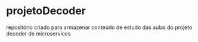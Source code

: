 # projetoDecoder
repositório criado para armazenar conteúdo de estudo das aulas do projeto decoder de microservices

